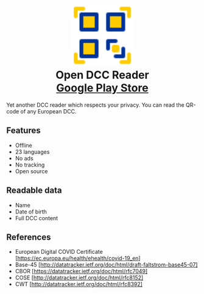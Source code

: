 <h1 align="center">
  <br>
    <img src="https://github.com/noleakseu/odcc/blob/main/assets/logo.svg?raw=true" width="160">
  <br>
  Open DCC Reader
  <br>
  <a href="https://play.google.com/store/apps/details?id=com.github.noleakseu.odcc">Google Play Store</a>
  <br>
</h1>

Yet another DCC reader which respects your privacy.
You can read the QR-code of any European DCC.

## Features
- Offline
- 23 languages
- No ads
- No tracking
- Open source

## Readable data
- Name
- Date of birth
- Full DCC content

## References
- European Digital COVID Certificate [https://ec.europa.eu/health/ehealth/covid-19_en]
- Base-45 [http://datatracker.ietf.org/doc/html/draft-faltstrom-base45-07]
- CBOR [https://datatracker.ietf.org/doc/html/rfc7049]
- COSE [http://datatracker.ietf.org/doc/html/rfc8152]
- CWT [http://datatracker.ietf.org/doc/html/rfc8392]
